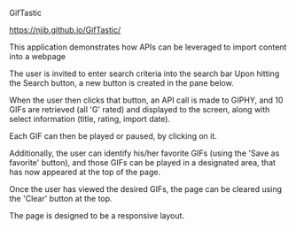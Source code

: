 GifTastic

https://njib.github.io/GifTastic/

This application demonstrates how APIs can be leveraged to import content into a webpage

The user is invited to enter search criteria into the search bar
Upon hitting the Search button, a new button is created in the pane below.

When the user then clicks that button, an API call is made to GIPHY, and 10 GIFs are retrieved  (all 'G' rated) and displayed to the screen, along with select information (title, rating, import date).

Each GIF can then be played or paused, by clicking on it.

Additionally, the user can identify his/her favorite GIFs (using the 'Save as favorite' button), and those GIFs can be played in a designated area, that has now appeared at the top of the page.

Once the user has viewed the desired GIFs, the page can be cleared using the 'Clear' button at the top.

The page is designed to be a responsive layout.
